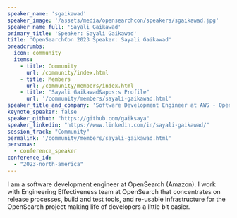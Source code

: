 ```yaml
---
speaker_name: 'sgaikawad'
speaker_image: '/assets/media/opensearchcon/speakers/sgaikawad.jpg'
speaker_name_full: 'Sayali Gaikawad'
primary_title: 'Speaker: Sayali Gaikawad'
title: 'OpenSearchCon 2023 Speaker: Sayali Gaikawad'
breadcrumbs:
  icon: community
  items:
    - title: Community
      url: /community/index.html
    - title: Members
      url: /community/members/index.html
    - title: "Sayali Gaikawad&apos;s Profile"
      url: '/community/members/sayali-gaikawad.html'
speaker_title_and_company: 'Software Development Engineer at AWS - OpenSearch'
keynote_speaker: false
speaker_github: "https://github.com/gaiksaya"
speaker_linkedin: "https://www.linkedin.com/in/sayali-gaikawad/"
session_track: "Community"
permalink: '/community/members/sayali-gaikawad.html'
personas:
  - conference_speaker
conference_id:
  - "2023-north-america"
---
```


I am a software development engineer at OpenSearch (Amazon). I work with Engineering Effectiveness team at OpenSearch that concentrates on release processes, build and test tools, and re-usable infrastructure for the OpenSearch project making life of developers a little bit easier.

